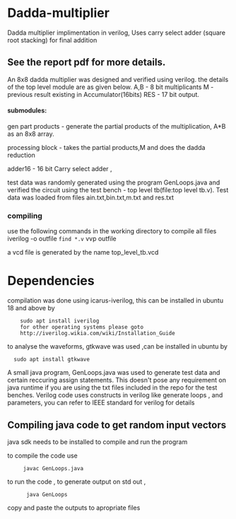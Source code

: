 # Dadda-multiplier


Dadda multiplier implimentation in verilog, Uses carry select adder (square root stacking) for final addition 


## See the report pdf for more details.

   An 8x8 dadda multiplier was designed and verified using verilog. the details of
   the top level module are as given below.
    A,B - 8 bit multiplicants
    M - previous result existing in Accumulator(16bits)
    RES - 17 bit output.


#### submodules:
  gen part products - generate the partial products of the multiplication, A*B
    as an 8x8 array.
  
  processing block - takes the partial products,M and does the dadda reduction
  
  adder16 - 16 bit Carry select adder ,

  test data was randomly generated using the program GenLoops.java and verified the
   circuit using the test bench - top level tb(file:top level tb.v). Test data was
  loaded from files ain.txt,bin.txt,m.txt and res.txt



### compiling
use the following commands in the working directory to compile all files 
iverilog -o outfile `find *.v`
vvp outfile

a vcd file is generated by the name top_level_tb.vcd 


# Dependencies
compilation was done using icarus-iverilog, this can be installed in ubuntu 18 and above by
		
		
		
		sudo apt install iverilog
		for other operating systems please goto
		http://iverilog.wikia.com/wiki/Installation_Guide
		
		
		
	
   
   to analyse the waveforms, gtkwave was used ,can be installed in ubuntu by 
		
      
      sudo apt install gtkwave
		
	
	
   
   A small java program, GenLoops.java was used to generate test data and certain 
	reccuring assign statements. This doesn't pose any requirement on java runtime if you are 
	using the txt files included in the repo for the test benches. 
	Verilog code uses constructs in verilog like generate loops , and parameters, 
	you can refer to IEEE standard for verilog for details
   
   ## Compiling java code to get random input vectors
   java sdk needs to be installed to compile and run the program 
         
         
         
         
   to compile the code use
   
   
         javac GenLoops.java 
   
   to run the code , to generate output on std out , 
   
            
          
          java GenLoops
          
 copy and paste the outputs to apropriate files 

